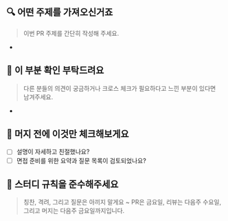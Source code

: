 ## 🔍️ 어떤 주제를 가져오신거죠

> 이번 PR 주제를 간단히 작성해 주세요.

-

## 🙏 이 부분 확인 부탁드려요

> 다른 분들의 의견이 궁금하거나 크로스 체크가 필요하다고 느낀 부분이 있다면 남겨주세요.

-

## 📝 머지 전에 이것만 체크해보게요

- [ ] 설명이 자세하고 친절했나요?
- [ ] 면접 준비를 위한 요약과 질문 목록이 검토되었나요?

## 📌 스터디 규칙을 준수해주세요

> 칭찬, 격려, 그리고 질문은 아끼지 말게요 ~
> PR은 금요일, 리뷰는 다음주 수요일, 그리고 머지는 다음주 금요일까지입니다.
